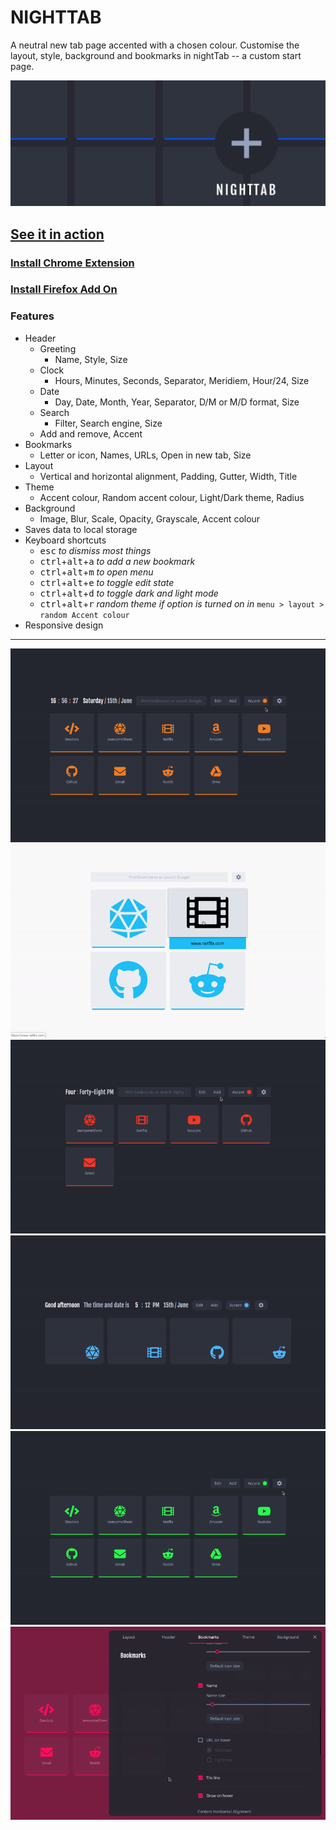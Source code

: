 # NIGHTTAB
A neutral new tab page accented with a chosen colour. Customise the layout, style, background and bookmarks in nightTab -- a custom start page.

[![nightTab Demo](banners/banner-1400-560.png)](https://zombiefox.github.io/nightTab/)

## [See it in action](https://zombiefox.github.io/nightTab/)
### [Install Chrome Extension](https://chrome.google.com/webstore/detail/nighttab/hdpcadigjkbcpnlcpbcohpafiaefanki)
### [Install Firefox Add On](https://addons.mozilla.org/en-GB/firefox/addon/nighttab/)

### Features
- Header
  - Greeting
    - Name, Style, Size
  - Clock
    - Hours, Minutes, Seconds, Separator, Meridiem, Hour/24, Size
  - Date
    - Day, Date, Month, Year, Separator, D/M or M/D format, Size
  - Search
    - Filter, Search engine, Size
  - Add and remove, Accent
- Bookmarks
  - Letter or icon, Names, URLs, Open in new tab, Size
- Layout
  - Vertical and horizontal alignment, Padding, Gutter, Width, Title
- Theme
  - Accent colour, Random accent colour, Light/Dark theme, Radius
- Background
  - Image, Blur, Scale, Opacity, Grayscale, Accent colour
- Saves data to local storage
- Keyboard shortcuts
  - <kbd>esc</kbd> *to dismiss most things*
  - <kbd>ctrl</kbd>+<kbd>alt</kbd>+<kbd>a</kbd> *to add a new bookmark*
  - <kbd>ctrl</kbd>+<kbd>alt</kbd>+<kbd>m</kbd> *to open menu*
  - <kbd>ctrl</kbd>+<kbd>alt</kbd>+<kbd>e</kbd> *to toggle edit state*
  - <kbd>ctrl</kbd>+<kbd>alt</kbd>+<kbd>d</kbd> *to toggle dark and light mode*
  - <kbd>ctrl</kbd>+<kbd>alt</kbd>+<kbd>r</kbd> *random theme if option is turned on in* `menu > layout > random Accent colour`
- Responsive design

---
[![nightTab Demo](screenshots/demo-001.gif)](https://zombiefox.github.io/nightTab/)
[![nightTab Demo](screenshots/demo-002.gif)](https://zombiefox.github.io/nightTab/)
[![nightTab Demo](screenshots/demo-003.gif)](https://zombiefox.github.io/nightTab/)
[![nightTab Demo](screenshots/demo-004.gif)](https://zombiefox.github.io/nightTab/)
[![nightTab Demo](screenshots/demo-005.gif)](https://zombiefox.github.io/nightTab/)
[![nightTab Demo](screenshots/demo-006.gif)](https://zombiefox.github.io/nightTab/)
